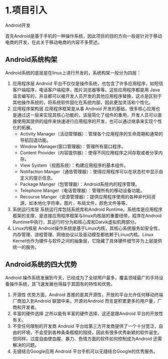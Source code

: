 # 1.项目引入

Android开发

首先Android是基于手机的一种操作系统，因此项目的目的方向一般是针对于移动电商的开发，在此关于移动电商的内容不多赘述。

## Android系统构架

Android系统的底层是在linux上进行开发的，系统构架一般分为四层：

1. 应用程序层
Android 平台不仅仅是操作系统，也包含了许多应用程序，如短信客户端程序，电话客户端程序，图片浏览器等等。这些应用程序都是用 Java 语言编写的，并且都可以被开发人员开发的其他应用程序替换，这点是区别于其他操作系统的，将系统软件固化在系统内部，因此更加灵活和个性化。
2. 应用程序架构层
应用程序框架是从事 Android 开发的基础，很多核心应用也是通过这一层来实现其核心功能的，该层简化了组件的重用，开发人员可以直接使用其提供的组件来快速进行应用程序的开发，也可以通过继承来实现个性化的拓展。
    + Activity Manager（活动管理器）：管理各个应用程序的生命周期和通常的导航回退功能。
    + Window Manager(窗口管理器)：管理所有窗口程序。
    + Content Provider（内容提供器）：使得不同应用程序之间存取或者分享内存。
    + View System（视图系统）：构建应用程序的基本组件。
    + Notifaction Manger（通告管理器）：使得应用程序可以在状态栏中显示自定义的提示信息。
    + Package Manger（包管理器）：Android系统内的程序管理。
    + Telephone Manger（电话管理器）：管理所有的移动设备功能。
    + Recourse Manger（资源管理器）：提供应用程序使用的各种非代码资源，如本地化字符串，图片，布局文件，颜色文件等等。
3. 系统运行库层
系统运行库包括系统库和Android Runtime。系统库是应用程序框架的支撑，是连接应用程序框架与linux内核层的重要纽带。程序在Android Runtime中执行，其运行时分为和核心库和Dalvik虚拟机两部分。
4. Linux内核层
Android操作系统是基于Linux内核，其核心系统服务如安全性，内存管理、进程管理、网络协议以及驱动模型都依赖于Linux内核。Linux Kernel也作为硬件与软件之间的抽象层，它隐藏了具体硬件细节并为上层提供统一的服务。

## Android系统的四大优势

Android 操作系统发展到今天，已经成为了全球用户最多，覆盖领域最广的手持设备操作系统，其飞速发展也得益于其固有的特性和优势。

1. 开源性
优势方面，Android 首推的是其开源性，开放的平台允许任何移动终端厂商加入到Android 联盟中来。开源对Android 而言是积累更多的用户量，厂商和开发者。
2. 丰富的硬件选择
之所以能有丰富的硬件选择，这还是跟Android 平台的开放性有关。
3. 不受任何限制的开发商
Android 平台给第三方开发商提供了一个十分宽泛，自由的环境，不会受到各种条条框框的阻挠，因此有很多优秀新颖的软件诞生。但同样，过度自由使血腥、暴力、色情方面的软件如何控制成为Android 还需解决的问题。
4. 无缝结合Google应用
Android 平台手机可以无缝结合Google的优秀服务。
